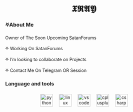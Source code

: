 <h1 align="center">𝖃𝕽𝕬𝖄</h1>

###

<h3 align="left">⛧About Me</h3>

###

<p align="left">Owner of The Soon Upcoming SatanForums<br><br>⛧ Working On SatanForums<br><br>⛧ I’m looking to collaborate on Projects<br><br>⛧ Contact Me On Telegram OR Session</p>

###

<h3 align="left">Language and tools</h3>

###

<div align="center">
  <img src="https://cdn.jsdelivr.net/gh/devicons/devicon/icons/python/python-original.svg" height="40" alt="python logo"  />
  <img width="12" />
  <img src="https://cdn.jsdelivr.net/gh/devicons/devicon/icons/linux/linux-original.svg" height="40" alt="linux logo"  />
  <img width="12" />
  <img src="https://skillicons.dev/icons?i=vscode" height="40" alt="vscode logo"  />
  <img width="12" />
  <img src="https://cdn.jsdelivr.net/gh/devicons/devicon/icons/cplusplus/cplusplus-original.svg" height="40" alt="cplusplus logo"  />
  <img width="12" />
  <img src="https://cdn.jsdelivr.net/gh/devicons/devicon/icons/csharp/csharp-original.svg" height="40" alt="csharp logo"  />
</div>

###

<div align="left">
</div>

###
